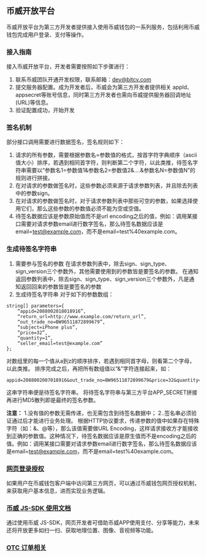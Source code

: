 ## 币威开放平台

币威开放平台为第三方开发者提供接入使用币威钱包的一系列服务，包括利用币威钱包完成用户登录、支付等操作。

### 接入指南
接入币威开放平台，开发者需要按照如下步骤进行：
1. 联系币威团队开通开发权限，联系邮箱：dev@bitcv.com
2. 提交服务器配置。成为开发者后，币威会为第三方开发者提供相关 appId、appsecret等账号信息，同时第三方开发者也需向币威提供服务器回调地址(URL)等信息。
3. 验证配置成功，开始开发

### 签名机制
部分接口调用需要进行数据签名，签名规则如下：

1. 请求的所有参数，需要根据参数名=参数值的格式，按首字符字典顺序（ascii值大小）排序，若遇到相同首字符，则判断第二个字符，以此类推，待签名字符串需要以“参数名1=参数值1&参数名2=参数值2&….&参数名N=参数值N”的规则进行拼接。
2. 在对请求的参数做签名时，这些参数必须来源于请求参数列表，并且除去列表中的参数sign。
3. 在对请求的参数做签名时，对于请求参数列表中那些可空的参数，如果选择使用它们，那么这些参数的参数值必须不能为空或空值。
4. 待签名数据应该是参数原始值而不是url encoding之后的值，例如：调用某接口需要对请求参数email进行数字签名，那么待签名数据应该是email=test@example.com，而不是email=test%40example.com。


### 生成待签名字符串

1. 需要参与签名的参数
   在请求参数列表中，除去sign、sign_type、sign_version三个参数外，其他需要使用到的参数皆是要签名的参数。
   在通知返回参数列表中，除去sign、sign_type、sign_version三个参数外，凡是通知返回回来的参数皆是要签名的参数
2. 生成待签名字符串
   对于如下的参数数组：

```
string[] parameters={
	“appid=2088002018018916”,
	“return_url=http://www.example.com/return_url”,
	“out_trade_no=BW96511872899679”,
	“subject=iPhone plus”,
	“price=32”,
	“quantity=1”,
	“seller_email=test@example.com”
};
```
对数组里的每一个值从a到z的顺序排序，若遇到相同首字母，则看第二个字母，以此类推。
排序完成之后，再把所有数组值以“&”字符连接起来，如：

```
appid=2088002007018916&out_trade_no=BW96511872899679&price=32&quantity=1&return_url=http://www.example.com/return_url&seller_email=test@example.com&subject=iPhoneplus
```
这串字符串便是待签名字符串。
将待签名字符串与第三方平台APP_SECRET拼接再进行MD5散列即是最终的签名参数。

**注意：**
1.没有值的参数无需传递，也无需包含到待签名数据中；
2..签名串必须验证通过后才能进行业务处理。
根据HTTP协议要求，传递参数的值中如果存在特殊字符（如：&、@等），那么该值需要做URL Encoding，这样请求接收方才能接收到正确的参数值。这种情况下，待签名数据应该是原生值而不是encoding之后的值。例如：调用某接口需要对请求参数email进行数字签名，那么待签名数据应该是email=test@example.com，而不是email=test%40example.com。


### [网页登录授权](./doc/auth.md)
如果用户在币威钱包客户端中访问第三方网页，可以通过币威钱包网页授权机制，来获取用户基本信息，进而实现业务逻辑。


### [币威  JS-SDK 使用文档](./doc/JS-SDK.md)
通过使用币威 JS-SDK，网页开发者可借助币威APP使用支付、分享等能力，未来还将开放更多如扫一扫、获取地理位置、图像、音视频等功能。


### [OTC 订单相关](./doc/otcOrder.md)
